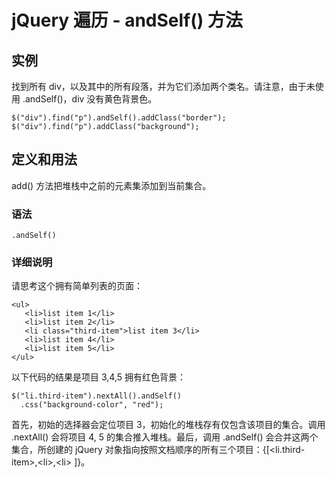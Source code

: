 # jQuery 遍历 - andSelf() 方法



## 实例

找到所有 div，以及其中的所有段落，并为它们添加两个类名。请注意，由于未使用 .andSelf()，div 没有黄色背景色。

```
$("div").find("p").andSelf().addClass("border");
$("div").find("p").addClass("background");

```

## 定义和用法

add() 方法把堆栈中之前的元素集添加到当前集合。

### 语法

```
.andSelf()
```

### 详细说明

请思考这个拥有简单列表的页面：

```
<ul>
   <li>list item 1</li>
   <li>list item 2</li>
   <li class="third-item">list item 3</li>
   <li>list item 4</li>
   <li>list item 5</li>
</ul>

```

以下代码的结果是项目 3,4,5 拥有红色背景：

```
$("li.third-item").nextAll().andSelf()
  .css("background-color", "red");

```

首先，初始的选择器会定位项目 3，初始化的堆栈存有仅包含该项目的集合。调用 .nextAll() 会将项目 4, 5 的集合推入堆栈。最后，调用 .andSelf() 会合并这两个集合，所创建的 jQuery 对象指向按照文档顺序的所有三个项目：{[&lt;li.third-item&gt;,&lt;li&gt;,&lt;li&gt; ]}。



